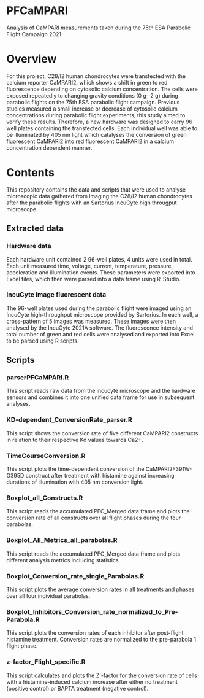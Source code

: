 # PFCaMPARI

Analysis of CaMPARI measurements taken during the 75th ESA Parabolic Flight Campaign 2021

# Overview

For this project, C28/I2 human chondrocytes were transfected with the calcium reporter CaMPARI2, which shows a shift in green to red fluorescence depending on cytosolic calcium concentration. The cells were exposed repeatedly to changing gravity conditions (0 g- 2 g) during parabolic flights on the 75th ESA parabolic flight campaign. Previous studies measured a small increase or decrease of cytosolic calcium concentrations during parabolic flight experiments, this study aimed to verify these results.
Therefore, a new hardware was designed to carry 96 well plates containing the transfected cells. Each individual well was able to be illuminated by 405 nm light which catalyses the conversion of green fluorescent CaMPARI2 into red fluorescent CaMPARI2 in a calcium concentration dependent manner.

# Contents

This repository contains the data and scripts that were used to analyse microscopic data gathered from imaging the C28/I2 human chondrocytes after the parabolic flights with an Sartorius IncuCyte high througput microscope.

## Extracted data

### Hardware data
Each hardware unit contained 2 96-well plates, 4 units were used in total. Each unit measured time, voltage, current, temperature, pressure, acceleration and illumination events.  These parameters were exported into Excel files, which then were parsed into a data frame using R-Studio.

### IncuCyte image fluorescent data
The 96-well plates used during the parabolic flight were imaged using an IncuCyte high-throughput microscope provided by Sartorius. In each well, a cross-pattern of 5 images was measured. These images were then analysed by the IncuCyte 2021A software. The fluorescence intensity and total number of green and red cells were analysed and exported into Excel to be parsed using R scripts.

## Scripts

### parserPFCaMPARI.R
This script reads raw data from the incucyte microscope and the hardware sensors and combines it into one unified data frame for use in subsequent analyses.

### KD-dependent_ConversionRate_parser.R
This script shows the conversion rate of five different CaMPARI2 constructs in relation to their respective Kd values towards Ca2+.

### TimeCourseConversion.R
This script plots the time-dependent conversion of the CaMPARI2F391W-G395D construct after treatment with histamine against increasing durations of illumination with 405 nm conversion light.

### Boxplot_all_Constructs.R
This script reads the accumulated PFC_Merged data frame and plots the conversion rate of all constructs over all flight phases during the four parabolas.

### Boxplot_All_Metrics_all_parabolas.R
This script reads the accumulated PFC_Merged data frame and plots different analysis metrics including statistics

### Boxplot_Conversion_rate_single_Parabolas.R
This script plots the average conversion rates in all treatments and phases over all four individual parabolas.

### Boxplot_Inhibitors_Conversion_rate_normalized_to_Pre-Parabola.R
This script plots the conversion rates of each inhibitor after post-flight histamine treatment. Conversion rates are normalized to the pre-parabola 1 flight phase.

### z-factor_Flight_specific.R
This script calculates and plots the Z'-factor for the conversion rate of cells with a histamine-induced calcium increase after either no treatment (positive control) or BAPTA treatment (negative control).
